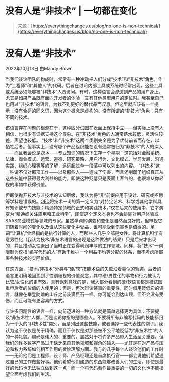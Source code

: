 <!--yml

类别：未分类

日期：2024年05月27日 15:23:08

-->

# 没有人是“非技术” | 一切都在变化

> 来源：[https://everythingchanges.us/blog/no-one-is-non-technical/](https://everythingchanges.us/blog/no-one-is-non-technical/)

# 没有人是“非技术”

2022年10月13日 由Mandy Brown

当我们谈论团队的构成时，常常有一种冲动把人们分成“技术”和“非技术”角色，作为“工程师”和“其他人”的代码。后者在讨论内部工具或系统时经常出现，这些工具或系统必须能够被“非技术”人员访问。有时，这种语言会渗透到产品的用户身上，尤其是如果产品既有面向开发者的体验，又有其他类型用户的定位时。我甚至自己也用过“非技术”的语言，为找不到更好的替代品而叹息。但这里就应该有一个提示：没有合适的同义词，因为这个概念是虚构的。没有所谓的“非技术”角色；只有不同的技术。

该语言存在问题的根源在于，这种区分试图在表面上保持中立——但实际上没有人相信，也很少有证据支持这个假象。在“非技术”角色的人通常薪水较低，灵活性较差，声望也较低。 “技术”和“非技术”这两个类别完全是为了优待前者而存在，以牺牲后者。但事实上，没有哪个产品组织能在没有通常被归为“非技术”的人的深入——而且我会说是*技术*——专业知识的情况下生存一个星期：这包括对金融系统、法律、商业模式、运营、道德、研究策略、用户行为、文化模式、学习发展、沟通实践、组织心理等等的了解，远远超过单一段落中可以列出的内容。 “非技术”这一称谓不仅对那项工作——以及那些人——造成了伤害，而且还削弱了组织真正从这些技能中获得最大利益的能力。即使这种贬低只是表面上客气的，也很难从你轻视的事物中获得价值。

但即使抛开技术与非技术的认知层级，我认为将“非”前缀应用于设计、研究或招聘等学科是错误的。[OED](https://www.oed.com/view/Entry/198447?redirectedFrom=technical#eid)将技术一词的第一定义为“对特定艺术、科学或其他学科具有知识或专门技能；精通特定领域的正式和实践技术。”仅在后来的使用中，它才演变为“精通或关注应用和工业科学”，即使这个定义本身也不会排除对用户体验或SAAS商业模式等领域的专家。虽然单词的演变和变化是自然而良好的，但审视它们随着时间的变化以及谁从这些变化中受益、谁可能受到伤害也是值得的。单词“计算机”曾经指的是执行计算的人，而那些人几乎全部是女性。将计算机科学有意男性化（我认为技术/非技术语言的出现是这种做法的结果）只是后来才出现的，并且推动女性退出了当时正在变得利润丰厚的工作领域。同样，将“技术”一词限制为仅指“编写代码的人”有助于维护一个利益不均等分配的体系，而不考虑所部署各种技术的实际价值。

在这方面，“技术/非技术”分类与“硬/软”技能术语的失败沿着类似的轨迹。后者的语言更明确地回溯到了性别歧视的价值观念，其中硬/男性化的事物和行为被认为比软/女性化的更有效。具有讽刺意味的是，我大部分看到的硬/软语言都是被试图重申后者的价值的人使用的；但是，再次辩论某事的重要性，同时借用贬低它的语言，就像在攀登陡峭的山丘之前装满巨石一样。你可能会到达山顶，但不会没有受伤，而且可能有更容易的方式。

与许多问题性的语言一样，向前迈进的一种方法就是简单选择更为具体：不要提及“非技术性”人群，而是谈论你指的是哪些人。不要将所有非编写代码的技能都归为一个大的“非技术性”类别，而是列出这些技能，或者选择一些代表性的例子。我认为这不仅仅是关于精确，而且不仅仅是对那些被不公平地贬低为“非技术性”的人的一种礼貌。编码是伟大的、重要的，显然对于将许多产品带入生活至关重要。但我们的许多数字产品过于缺乏来自其他领域和视角的输入——尤其是在对产品与压迫和权力系统如何相互作用的微妙理解方面。我与的几乎每个人谈论他们的工作时——无论他们是工程师、设计师、产品经理还是首席执行官——都会说他们希望通过自己的工作做些好事。他们希望他们建造的东西能够改善人们的生活。即使是最好的代码也无法独立做到这一点；而一个将代码看作最重要的一切的文化也不能指望全面考虑我们的生活。
